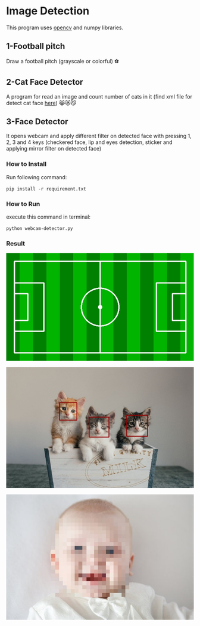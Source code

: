 # Image Detection
This program uses [opencv](https://github.com/opencv/opencv) and numpy libraries.

## 1-Football pitch
Draw a football pitch (grayscale or colorful) ⚽️

## 2-Cat Face Detector
A program for read an image and count number of cats in it (find xml file for detect cat face [here](https://github.com/opencv/opencv/tree/4.x/data/haarcascades)) 😹😻😼

## 3-Face Detector
It opens webcam and apply different filter on detected face with pressing 1, 2, 3 and 4 keys (checkered face, lip and eyes detection, sticker and applying mirror filter on detected face)
### How to Install
Run following command:
```
pip install -r requirement.txt
```

### How to Run
execute this command in terminal:
```
python webcam-detector.py
```

### Result
![output](https://raw.githubusercontent.com/Farokhlagha/PyImageProcessing/main/PyIP28_FaceDetection/output/Football_pitch.jpg)

![](https://raw.githubusercontent.com/Farokhlagha/PyImageProcessing/main/PyIP28_FaceDetection/output/cat_detection.jpg)

![](https://raw.githubusercontent.com/Farokhlagha/PyImageProcessing/main/PyIP28_FaceDetection/output/checkered_face.jpg)